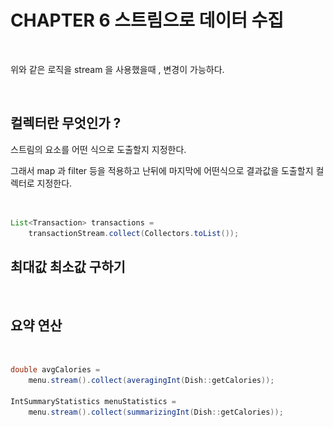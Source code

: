 # CHAPTER 6 스트림으로 데이터 수집



<figure><img src="../.gitbook/assets/스크린샷 2024-02-11 오후 7.42.14.png" alt=""><figcaption></figcaption></figure>

위와 같은 로직을 stream 을 사용했을때 , 변경이 가능하다.



<figure><img src="../.gitbook/assets/스크린샷 2024-02-11 오후 7.42.54.png" alt=""><figcaption></figcaption></figure>



## 컬렉터란 무엇인가 ?

스트림의 요소를 어떤 식으로 도출할지 지정한다.

그래서 map 과 filter 등을 적용하고 난뒤에 마지막에 어떤식으로 결과값을 도출할지 컬렉터로 지정한다.



<figure><img src="../.gitbook/assets/스크린샷 2024-02-11 오후 8.09.56.png" alt=""><figcaption></figcaption></figure>

```java
List<Transaction> transactions = 
    transactionStream.collect(Collectors.toList());
```



## 최대값 최소값 구하기

<figure><img src="../.gitbook/assets/스크린샷 2024-02-11 오후 8.16.36.png" alt=""><figcaption></figcaption></figure>



## 요약 연산

<figure><img src="../.gitbook/assets/스크린샷 2024-02-11 오후 8.20.46.png" alt=""><figcaption></figcaption></figure>

```java
double avgCalories = 
    menu.stream().collect(averagingInt(Dish::getCalories));
    
IntSummaryStatistics menuStatistics =
    menu.stream().collect(summarizingInt(Dish::getCalories));
```








